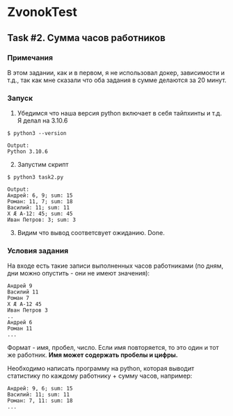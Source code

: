 # ZvonokTest
## Task #2. Сумма часов работников
### Примечания
В этом задании, как и в первом, я не использовал докер, зависимости 
и т.д., так как мне сказали что оба задания в сумме делаются за 20 минут.
### Запуск
1. Убедимся что наша версия python включает в себя тайпхинты и т.д. Я делал на 3.10.6
```shell
$ python3 --version
```
```text
Output: 
Python 3.10.6
```
2. Запустим скрипт
```shell
$ python3 task2.py
```
```text
Output: 
Андрей: 6, 9; sum: 15
Роман: 11, 7; sum: 18
Василий: 11; sum: 11
X Æ A-12: 45; sum: 45
Иван Петров: 3; sum: 3
```
3. Видим что вывод соответсвует ожиданию. Done.  
### Условия задания
На входе есть такие записи выполненных часов работниками
(по дням, дни можно опустить - они не имеют значения):

```
Андрей 9
Василий 11
Роман 7
X Æ A-12 45
Иван Петров 3
..
Андрей 6
Роман 11
...
```

Формат - имя, пробел, число.
Если имя повторяется, то это один и тот же работник. <b>Имя может содержать пробелы и цифры.</b>

Необходимо написать программу на python, которая выводит статистику по каждому работнику + сумму часов, например:

```
Андрей: 9, 6; sum: 15
Василий: 11; sum: 11
Роман: 7, 11: sum: 18
...
```
